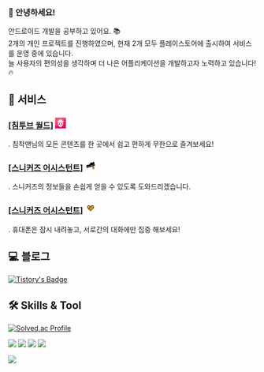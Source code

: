 ### 👋 안녕하세요!
안드로이드 개발을 공부하고 있어요. 📚  
2개의 개인 프로젝트를 진행하였으며, 현재 2개 모두 플레이스토어에 출시하여 서비스를 운영 중에 있습니다.  
늘 사용자의 편의성을 생각하며 더 나은 어플리케이션을 개발하고자 노력하고 있습니다! 🔥


## 📱 서비스
### [[침투브 월드]](https://play.google.com/store/apps/details?id=com.sghore.chimtubeworld&hl=ko-KR)        <img src='https://github.com/sghoregooteitehoo03/ChimtubeWorld/blob/master/image/logo.png' height="22"/>
. 침착맨님의 모든 콘텐츠를 한 곳에서 쉽고 편하게 무한으로 즐겨보세요!  

        
### [[스니커즈 어시스턴트]](https://play.google.com/store/apps/details?id=com.nikealarm.nikedrawalarm)        <img src='https://github.com/sghoregooteitehoo03/NikeDrawAlarm/blob/master/image/app_logo_v2.png' height="22"/>
. 스니커즈의 정보들을 손쉽게 얻을 수 있도록 도와드리겠습니다.

### [[스니커즈 어시스턴트]](https://play.google.com/store/apps/details?id=com.sghore.needtalk)        <img src='https://github.com/sghoregooteitehoo03/NeedTalk/blob/main/image/app_logo.png' height="22"/>
. 휴대폰은 잠시 내려놓고, 서로간의 대화에만 집중 해보세요!


## 💻 블로그
[![Tistory's Badge](https://github-readme-tistory-card.vercel.app/api/badge?name=Tistory)](https://devdevdevp.tistory.com/)


## 🛠️ Skills & Tool
[![Solved.ac Profile](http://mazassumnida.wtf/api/generate_badge?boj=sghoregooteitehoo03)](https://solved.ac/sghoregooteitehoo03)  


<img src="https://img.shields.io/badge/MySQL-4479A1?style=circle&logo=mysql&logoColor=white"/>  <img src="https://img.shields.io/badge/Kotlin-7F52FF?style=circle&logo=Kotlin&logoColor=white"/>  <img src="https://img.shields.io/badge/Android-3DDC84?style=circle&logo=Android&logoColor=white"/>  <img src="https://img.shields.io/badge/Jetpack Compose-4285F4?style=circle&logo=jetpackcompose&logoColor=white"/>


<img src="https://img.shields.io/badge/Android Studio-3DDC84?style=circle&logo=androidstudio&logoColor=white"/>


<!--
**sghoregooteitehoo03/sghoregooteitehoo03** is a ✨ _special_ ✨ repository because its `README.md` (this file) appears on your GitHub profile.

Here are some ideas to get you started:

- 🔭 I’m currently working on ...
- 🌱 I’m currently learning ...
- 👯 I’m looking to collaborate on ...
- 🤔 I’m looking for help with ...
- 💬 Ask me about ...
- 📫 How to reach me: ...
- 😄 Pronouns: ...
- ⚡ Fun fact: ...
-->
